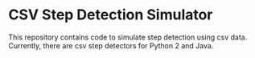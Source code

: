 # CSV Step Detection Simulator
This repository contains code to simulate step detection using csv data.
Currently, there are csv step detectors for Python 2 and Java.



